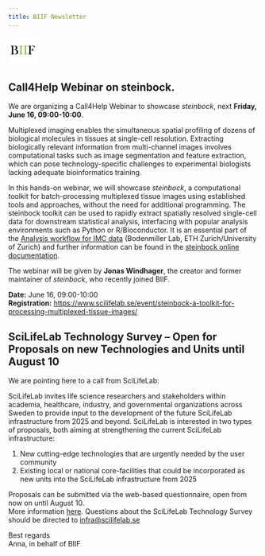 ```yaml
---
title: BIIF Newsletter
---
```

![BIIF logo](/images/biif_logo_white.png )

## Call4Help Webinar on steinbock.
We are organizing a Call4Help Webinar to showcase *steinbock*, next **Friday, June 16, 09:00-10:00**.  

Multiplexed imaging enables the simultaneous spatial profiling of dozens of biological molecules in tissues at single-cell resolution. Extracting biologically relevant information from multi-channel images involves computational tasks such as image segmentation and feature extraction, which can pose technology-specific challenges to experimental biologists lacking adequate bioinformatics training. 

In this hands-on webinar, we will showcase *steinbock*, a computational toolkit for batch-processing multiplexed tissue images using established tools and approaches, without the need for additional programming. The steinbock toolkit can be used to rapidly extract spatially resolved single-cell data for downstream statistical analysis, interfacing with popular analysis environments such as Python or R/Bioconductor. It is an essential part of the [Analysis workflow for IMC data](https://bodenmillergroup.github.io/IMCDataAnalysis/) (Bodenmiller Lab, ETH Zurich/University of Zurich) and further information can be found in the [steinbock online documentation](https://bodenmillergroup.github.io/steinbock/latest/).

The webinar will be given by **Jonas Windhager**, the creator and former maintainer of *steinbock*, who recently joined BIIF.  

**Date:** June 16, 09:00-10:00  
**Registration:** https://www.scilifelab.se/event/steinbock-a-toolkit-for-processing-multiplexed-tissue-images/

##  SciLifeLab Technology Survey  – Open for Proposals on new Technologies and Units until August 10
We are pointing here to a call from SciLifeLab: 

SciLifeLab invites life science researchers and stakeholders within academia, healthcare, industry, and governmental organizations across Sweden to provide input to the development of the future SciLifeLab infrastructure from 2025 and beyond. SciLifeLab is interested in two types of proposals, both aiming at strengthening the current SciLifeLab infrastructure:

1) New cutting-edge technologies that are urgently needed by the user community
2) Existing local or national core-facilities that could be incorporated as new units into the SciLifeLab infrastructure from 2025

Proposals can be submitted via the web-based questionnaire, open from now on until August 10.  
More information [here](https://www.scilifelab.se/scilifelab-national-technology-survey-2023/). 
Questions about the SciLifeLab Technology Survey should be directed to infra@scilifelab.se


Best regards  
Anna, in behalf of BIIF
